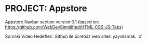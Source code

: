 # PROJECT: Appstore

Appstore Navbar section version 0.1 (based on: https://github.com/WebDevSimplified/HTML-CSS-JS-Tabs)

Sonraki Video Hedefleri:
  Github ile ücretsiz web sitesi yayınlamak.
  'x'
